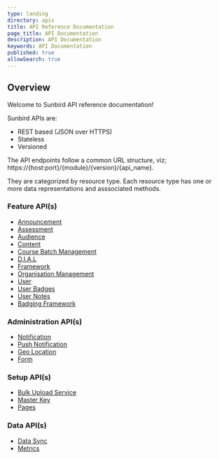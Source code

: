 ```yaml
---
type: landing
directory: apis
title: API Reference Documentation
page_title: API Documentation
description: API Documentation
keywords: API Documentation
published: true
allowSearch: true
---
```


## Overview

Welcome to Sunbird API reference documentation!

Sunbird APIs are:

- REST based (JSON over HTTPS)
- Stateless
- Versioned

The API endpoints follow a common URL structure, viz; https://{host:port}/{module}/{version}/{api_name}.

They are categorized by resource type. Each resource type has one or more data representations and asssociated methods.

<div class="row">
    <div class="col-sm-4">
        <h3>Feature API(s)</h3>
        <ul>
            <li><a href="apis/announcements/">Announcement</a></li>
            <li><a href="apis/assessmentapi/">Assessment</a></li>
            <li><a href="apis/audienceapi/">Audience</a></li>
            <li><a href="apis/content/">Content</a></li>
            <li><a href="apis/coursebatchmanapi/">Course Batch Management</a></li>
            <li><a href="apis/dialapi/">D.I.A.L </a></li>
            <li><a href="apis/framework/">Framework </a></li>
            <li><a href="apis/orgapi/">Organisation Management </a></li>
            <li><a href="apis/userapi/">User </a></li>
            <li><a href="apis/badgesapi/">User Badges </a></li>
            <li><a href="apis/noteapi/">User Notes </a></li>
            <li><a href="apis/badgingframeworkapi/">Badging Framework </a></li>
        </ul>
    </div>
    <div class="col-sm-4">
        <h3>Administration API(s)</h3>
        <ul>
            <li><a href="apis/notificationapi/">Notification </a></li>
            <li><a href="apis/firebasecloudmessagingapi/">Push Notification </a></li>
            <li><a href="apis/geolocationapi/">Geo Location </a></li>
            <li><a href="apis/form/">Form </a></li>      
        </ul>
        <h3>Setup API(s)</h3>
        <ul>
            <li><a href="apis/bulkupload/">Bulk Upload Service </a></li>
            <li><a href="apis/masterkeyapi/">Master Key </a></li>
            <li><a href="apis/pagesapi/">Pages </a></li>     
        </ul>
        </div>
    <div class="col-sm-4">
        <h3>Data API(s)</h3>
        <ul>
            <li><a href="apis/datasyncapi/">Data Sync </a></li>
            <li><a href="apis/metricsapi/">Metrics </a></li> 
        </ul>
    </div>
